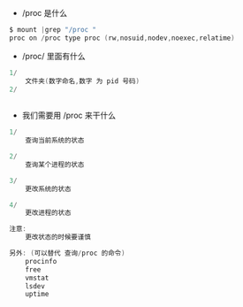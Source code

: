 
- /proc 是什么

```c
$ mount |grep "/proc "
proc on /proc type proc (rw,nosuid,nodev,noexec,relatime)


```



- /proc/ 里面有什么

```c
1/
	文件夹(数字命名,数字 为 pid 号码)
2/
	


```


- 我们需要用 /proc 来干什么

```c
1/
	查询当前系统的状态

2/
	查询某个进程的状态

3/
	更改系统的状态

4/
	更改进程的状态

注意:
	更改状态的时候要谨慎

另外: (可以替代 查询/proc 的命令)
	procinfo
	free
	vmstat
	lsdev
	uptime


```
